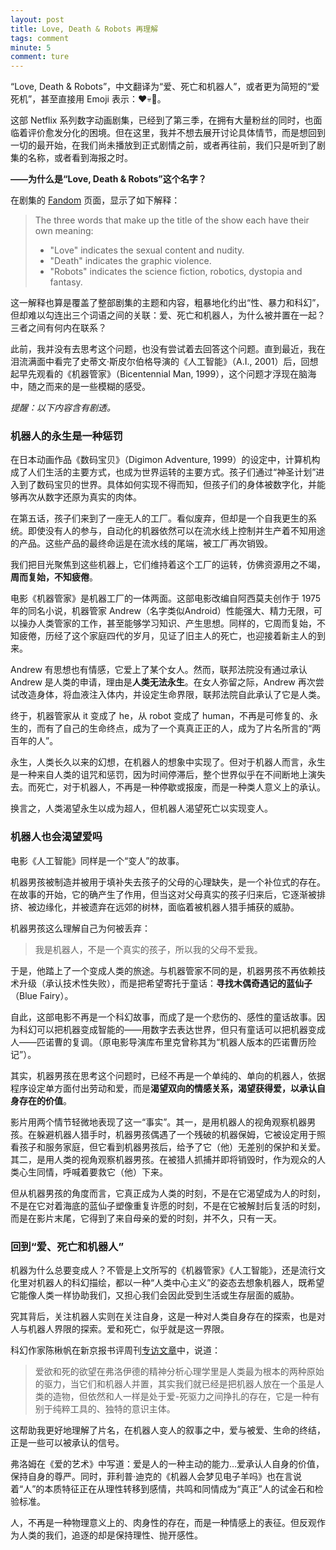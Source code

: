 ```yaml
---
layout: post
title: Love, Death & Robots 再理解
tags: comment
minute: 5
comment: ture
---
```


“Love, Death & Robots”，中文翻译为“爱、死亡和机器人”，或者更为简短的“爱死机”，甚至直接用 Emoji 表示：❤️💀🤖️。

这部 Netflix 系列数字动画剧集，已经到了第三季，在拥有大量粉丝的同时，也面临着评价愈发分化的困境。但在这里，我并不想去展开讨论具体情节，而是想回到一切的最开始，在我们尚未播放到正式剧情之前，或者再往前，我们只是听到了剧集的名称，或者看到海报之时。

**——为什么是“Love, Death & Robots”这个名字？**

在剧集的 [Fandom](https://lovedeathrobots.fandom.com/wiki/LOVE_DEATH_%2B_ROBOTS) 页面，显示了如下解释：

> The three words that make up the title of the show each have their own meaning: 
>
> - "Love" indicates the sexual content and nudity. 
> - "Death" indicates the graphic violence. 
> - "Robots" indicates the science fiction, robotics, dystopia and fantasy.

这一解释也算是覆盖了整部剧集的主题和内容，粗暴地化约出“性、暴力和科幻”，但却难以勾连出三个词语之间的关联：爱、死亡和机器人，为什么被并置在一起？三者之间有何内在联系？

此前，我并没有去思考这个问题，也没有尝试着去回答这个问题。直到最近，我在泪流满面中看完了史蒂文·斯皮尔伯格导演的《人工智能》（A.I., 2001）后，回想起早先观看的《机器管家》（Bicentennial Man, 1999），这个问题才浮现在脑海中，随之而来的是一些模糊的感受。

*提醒：以下内容含有剧透。*

### 机器人的永生是一种惩罚

在日本动画作品《数码宝贝》（Digimon Adventure, 1999）的设定中，计算机构成了人们生活的主要方式，也成为世界运转的主要方式。孩子们通过“神圣计划”进入到了数码宝贝的世界。具体如何实现不得而知，但孩子们的身体被数字化，并能够再次从数字还原为真实的肉体。

在第五话，孩子们来到了一座无人的工厂。看似废弃，但却是一个自我更生的系统。即使没有人的参与，自动化的机器依然可以在流水线上控制并生产着不知用途的产品。这些产品的最终命运是在流水线的尾端，被工厂再次销毁。

我们把目光聚焦到这些机器上，它们维持着这个工厂的运转，仿佛资源用之不竭，**周而复始，不知疲倦**。

电影《机器管家》是机器工厂的一体两面。这部电影改编自阿西莫夫创作于 1975 年的同名小说，机器管家 Andrew（名字类似Android）性能强大、精力无限，可以操办人类管家的工作，甚至能够学习知识、产生思想。同样的，它周而复始，不知疲倦，历经了这个家庭四代的岁月，见证了旧主人的死亡，也迎接着新主人的到来。

Andrew 有思想也有情感，它爱上了某个女人。然而，联邦法院没有通过承认 Andrew 是人类的申请，理由是**人类无法永生**。在女人弥留之际，Andrew 再次尝试改造身体，将血液注入体内，并设定生命界限，联邦法院自此承认了它是人类。

终于，机器管家从 it 变成了 he，从 robot 变成了 human，不再是可修复的、永生的，而有了自己的生命终点，成为了一个真真正正的人，成为了片名所言的“两百年的人”。

永生，人类长久以来的幻想，在机器人的想象中实现了。但对于机器人而言，永生是一种来自人类的诅咒和惩罚，因为时间停滞后，整个世界似乎在不间断地上演失去。而死亡，对于机器人，不再是一种停歇或报废，而是一种类人意义上的承认。

换言之，人类渴望永生以成为超人，但机器人渴望死亡以实现变人。

### 机器人也会渴望爱吗

电影《人工智能》同样是一个“变人”的故事。

机器男孩被制造并被用于填补失去孩子的父母的心理缺失，是一个补位式的存在。在故事的开始，它的确产生了作用，但当这对父母真实的孩子归来后，它逐渐被排挤、被边缘化，并被遗弃在远郊的树林，面临着被机器人猎手捕获的威胁。

机器男孩这么理解自己为何被丢弃：

> 我是机器人，不是一个真实的孩子，所以我的父母不爱我。

于是，他踏上了一个变成人类的旅途。与机器管家不同的是，机器男孩不再依赖技术升级（承认技术性失败），而是把希望寄托于童话：**寻找木偶奇遇记的蓝仙子**（Blue Fairy）。

自此，这部电影不再是一个科幻故事，而成了是一个悲伤的、感性的童话故事。因为科幻可以把机器变成智能的——用数字去表达世界，但只有童话可以把机器变成人——匹诺曹的复调。（原电影导演库布里克曾称其为“机器人版本的匹诺曹历险记”）。

其实，机器男孩在思考这个问题时，已经不再是一个单纯的、单向的机器人，依据程序设定单方面付出劳动和爱，而是**渴望双向的情感关系，渴望获得爱，以承认自身存在的价值**。

影片用两个情节轻微地表现了这一“事实”。其一，是用机器人的视角观察机器男孩。在躲避机器人猎手时，机器男孩偶遇了一个残破的机器保姆，它被设定用于照看孩子和服务家庭，但它看到机器男孩后，给予了它（他）无差别的保护和关爱。其二，是用人类的视角观察机器男孩。在被猎人抓捕并即将销毁时，作为观众的人类心生同情，呼喊着要救它（他）下来。

但从机器男孩的角度而言，它真正成为人类的时刻，不是在它渴望成为人的时刻，不是在它对着海底的蓝仙子塑像重复许愿的时刻，不是在它被解封后复活的时刻，而是在影片末尾，它得到了来自母亲的爱的时刻，并不久，只有一天。

### 回到“爱、死亡和机器人”

机器为什么总要变成人？不管是上文所写的《机器管家》《人工智能》，还是流行文化里对机器人的科幻描绘，都以一种“人类中心主义”的姿态去想象机器人，既希望它能像人类一样协助我们，又担心我们会因此受到生活或生存层面的威胁。

究其背后，关注机器人实则在关注自身，这是一种对人类自身存在的探索，也是对人与机器人界限的探索。爱和死亡，似乎就是这一界限。

科幻作家陈楸帆在新京报书评周刊[专访文章](https://mp.weixin.qq.com/s/zBVpkjmcb3P0cWVu8IhIlQ)中，说道：

> 爱欲和死的欲望在弗洛伊德的精神分析心理学里是人类最为根本的两种原始的驱力，当它们和机器人并置，其实我们就已经是把机器人放在一个虽是人类的造物，但依然和人一样是处于爱-死驱力之间挣扎的存在，它是一种有别于纯粹工具的、独特的意识主体。

这帮助我更好地理解了片名，在机器人变人的叙事之中，爱与被爱、生命的终结，正是一些可以被承认的信号。

弗洛姆在《爱的艺术》中写道：爱是人的一种主动的能力…爱承认人自身的价值，保持自身的尊严。同时，菲利普·迪克的《机器人会梦见电子羊吗》也在言说着“人”的本质特征正在从理性转移到感情，共鸣和同情成为“真正”人的试金石和检验标准。

人，不再是一种物理意义上的、肉身性的存在，而是一种情感上的表征。但反观作为人类的我们，追逐的却是保持理性、抛开感性。

